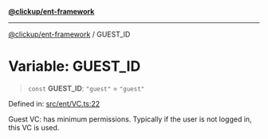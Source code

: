 [**@clickup/ent-framework**](../README.md)

***

[@clickup/ent-framework](../globals.md) / GUEST\_ID

# Variable: GUEST\_ID

> `const` **GUEST\_ID**: `"guest"` = `"guest"`

Defined in: [src/ent/VC.ts:22](https://github.com/clickup/ent-framework/blob/master/src/ent/VC.ts#L22)

Guest VC: has minimum permissions. Typically if the user is not logged in,
this VC is used.
